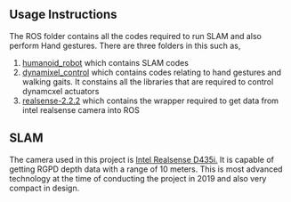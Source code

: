 ## Usage Instructions
The ROS folder contains all the codes required to run SLAM and also perform Hand gestures. There are three folders in this such as,

1. [humanoid_robot](humanoid_robot/) which contains SLAM codes 
2. [dynamixel_control](dynamixel_control/) which contains codes relating to hand gestures and walking gaits. It constains all the libraries that are required to control dynamcxel actuators
3. [realsense-2.2.2](realsense-2.2.2/) which contains the wrapper required to get data from intel realsense camera into ROS

## SLAM
The camera used in this project is [Intel Realsense D435i.](https://www.intelrealsense.com/depth-camera-d435i/) It is capable of getting RGPD depth data with a range of 10 meters. This is most advanced technology at the time of conducting the project in 2019 and also very compact in design. 
